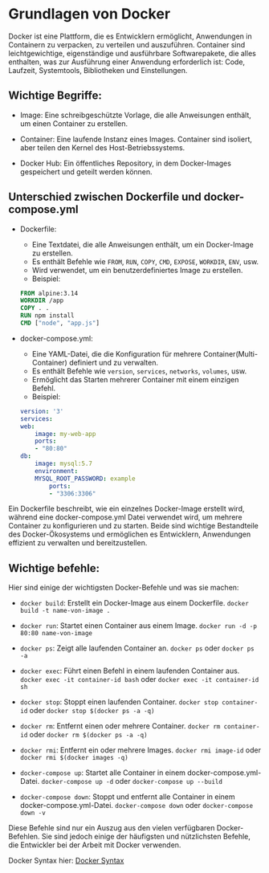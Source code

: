 # Grundlagen von Docker
Docker ist eine Plattform, die es Entwicklern ermöglicht, Anwendungen in Containern zu verpacken, zu verteilen und auszuführen. Container sind leichtgewichtige, eigenständige und ausführbare Softwarepakete, die alles enthalten, was zur Ausführung einer Anwendung erforderlich ist: Code, Laufzeit, Systemtools, Bibliotheken und Einstellungen.

## Wichtige Begriffe:

* Image: Eine schreibgeschützte Vorlage, die alle Anweisungen enthält, um einen Container zu erstellen.

* Container: Eine laufende Instanz eines Images. Container sind isoliert, aber teilen den Kernel des Host-Betriebssystems.

* Docker Hub: Ein öffentliches Repository, in dem Docker-Images gespeichert und geteilt werden können.

## Unterschied zwischen Dockerfile und docker-compose.yml

* Dockerfile: 
    * Eine Textdatei, die alle Anweisungen enthält, um ein Docker-Image zu erstellen.
    * Es enthält Befehle wie `FROM`, `RUN`, `COPY`, `CMD`, `EXPOSE`, `WORKDIR`, `ENV`, usw.
    * Wird verwendet, um ein benutzerdefiniertes Image zu erstellen.
    * Beispiel:

    ```dockerfile
    FROM alpine:3.14
    WORKDIR /app
    COPY . .
    RUN npm install
    CMD ["node", "app.js"]
    ```

* docker-compose.yml:
    * Eine YAML-Datei, die die Konfiguration für mehrere Container(Multi-Container) definiert und zu verwalten.
    * Es enthält Befehle wie `version`, `services`, `networks`, `volumes`, usw.
    * Ermöglicht das Starten mehrerer Container mit einem einzigen Befehl.
    * Beispiel:

    ```yaml
    version: '3'
    services:
    web:
        image: my-web-app
        ports:
        - "80:80"
    db:
        image: mysql:5.7
        environment:
        MYSQL_ROOT_PASSWORD: example
            ports:
            - "3306:3306"
    ```

Ein Dockerfile beschreibt, wie ein einzelnes Docker-Image erstellt wird, während eine docker-compose.yml Datei verwendet wird, um mehrere Container zu konfigurieren und zu starten. Beide sind wichtige Bestandteile des Docker-Ökosystems und ermöglichen es Entwicklern, Anwendungen effizient zu verwalten und bereitzustellen.

## Wichtige befehle:
Hier sind einige der wichtigsten Docker-Befehle und was sie machen:

* `docker build`: Erstellt ein Docker-Image aus einem Dockerfile.
    ```docker build -t name-von-image .```

* `docker run`: Startet einen Container aus einem Image.
    ```docker run -d -p 80:80 name-von-image```

* `docker ps`: Zeigt alle laufenden Container an.
    ```docker ps``` oder ```docker ps -a```

* `docker exec`: Führt einen Befehl in einem laufenden Container aus.
    ```docker exec -it container-id bash``` oder ```docker exec -it container-id sh```

* `docker stop`: Stoppt einen laufenden Container.
    ```docker stop container-id``` oder ```docker stop $(docker ps -a -q)```

* `docker rm`: Entfernt einen oder mehrere Container.
    ```docker rm container-id``` oder ```docker rm $(docker ps -a -q)```

* `docker rmi`: Entfernt ein oder mehrere Images.
    ```docker rmi image-id``` oder ```docker rmi $(docker images -q)```

* `docker-compose up`: Startet alle Container in einem docker-compose.yml-Datei.
    ```docker-compose up -d``` oder ```docker-compose up --build```

* `docker-compose down`: Stoppt und entfernt alle Container in einem docker-compose.yml-Datei.
    ```docker-compose down``` oder ```docker-compose down -v```

Diese Befehle sind nur ein Auszug aus den vielen verfügbaren Docker-Befehlen. Sie sind jedoch einige der häufigsten und nützlichsten Befehle, die Entwickler bei der Arbeit mit Docker verwenden.

Docker Syntax hier: [Docker Syntax](./2-Docker-Syntax.md)